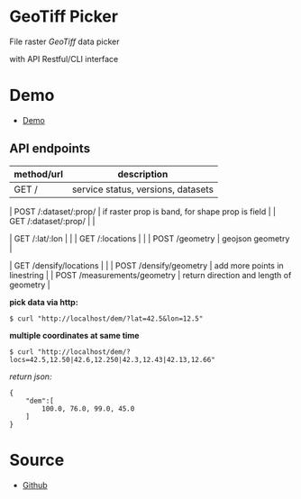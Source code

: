 GeoTiff Picker
==========

File raster *GeoTiff* data picker

with API Restful/CLI interface

# Demo

* [Demo](https://opengeo.tech/maps/geotiff-picker/)

## API endpoints

|method/url  | description |
|---|---|
| GET / | service status, versions, datasets |

| POST /:dataset/:prop/ | if raster prop is band, for shape prop is field |
| GET /:dataset/:prop/ | |

| GET /:lat/:lon | |
| GET /:locations | |
| POST /geometry | geojson geometry |

| GET /densify/locations | |
| POST /densify/geometry | add more points in linestring |
| POST /measurements/geometry | return direction and length of geometry |



**pick data via http:**
```
$ curl "http://localhost/dem/?lat=42.5&lon=12.5"
```

**multiple coordinates at same time**
```
$ curl "http://localhost/dem/?locs=42.5,12.50|42.6,12.250|42.3,12.43|42.13,12.66"
```
*return json:*
```
{
	"dem":[
		100.0, 76.0, 99.0, 45.0
	]
}
```

# Source

* [Github](https://github.com/opengeo-tech/geotiff-picker)
